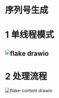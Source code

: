 # 序列号生成
# 1 单线程模式
![flake drawio](https://github.com/user-attachments/assets/a7116832-9d86-4746-ad3e-0e7289c32219)
---
# 2 处理流程
![flake-content drawio](https://github.com/user-attachments/assets/538e563b-b8d6-4e50-94ee-ca7108d6fd11)
